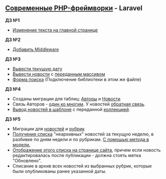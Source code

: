 ## [Современные PHP-фреймворки](#) - Laravel
**ДЗ №1** 
* [Изменение текста на главной странице](https://github.com/skiphog/profit-laravel/blob/master/resources/views/welcome.blade.php)

**ДЗ №2**
* [Добавить Middleware](https://github.com/skiphog/profit-laravel/blob/master/app/Http/Middleware/VerifyAuthentication.php)

**ДЗ №3**
* [Вывести текущую дату](https://github.com/skiphog/profit-laravel/blob/master/resources/views/layouts/app.blade.php#L22)
* [Вывести новости](https://github.com/skiphog/profit-laravel/blob/master/resources/views/testNews.blade.php) с [переданным массивом](https://github.com/skiphog/profit-laravel/blob/master/app/Http/Controllers/TestNews.php)
* [Форма поиска](https://github.com/skiphog/profit-laravel/blob/master/resources/views/layouts/app.blade.php#L14) (Подключение библиотеки в этом же файле)

**ДЗ №4**
* Созданы миграции для таблиц: [Авторы](https://github.com/skiphog/profit-laravel/blob/master/database/migrations/2017_09_17_152400_create_authors_table.php) и [Новости](https://github.com/skiphog/profit-laravel/blob/master/database/migrations/2017_09_17_152443_create_news_table.php)
* Связь Авторов - [один ко многим](https://github.com/skiphog/profit-laravel/blob/master/app/Author.php#L21). У новостей [обратная связь](https://github.com/skiphog/profit-laravel/blob/master/app/Article.php#L25).
* [Вывод новостей в шаблоне](https://github.com/skiphog/profit-laravel/blob/master/resources/views/news.blade.php) с переданной [коллекцией](https://github.com/skiphog/profit-laravel/blob/master/app/Http/Controllers/NewsController.php).  

**ДЗ №5**
* Миграции для [новостей](https://github.com/skiphog/profit-laravel/blob/master/database/migrations/2017_09_17_152443_create_news_table.php) и [рубрик](https://github.com/skiphog/profit-laravel/blob/master/database/migrations/2017_09_17_152442_create_rubrics_table.php)
* [Получение списка](https://github.com/skiphog/profit-laravel/blob/master/app/Http/Controllers/NewsController.php#L23) "неархивных" новостей за текущую неделю, в разбивке по дням недели и по рубрикам. [С помощью метода в модели.](https://github.com/skiphog/profit-laravel/blob/master/app/Article.php#L65)
* [Отображение этого списка на странице сайта](https://github.com/skiphog/profit-laravel/blob/master/resources/views/newsByRubrics.blade.php#L29), причем если новость редактировалась после публикации - должна стоять метка "Обновлено".
* Списание в архив всех новостей из выбранных рубрик, которые были опубликованы ранее указанной даты.

